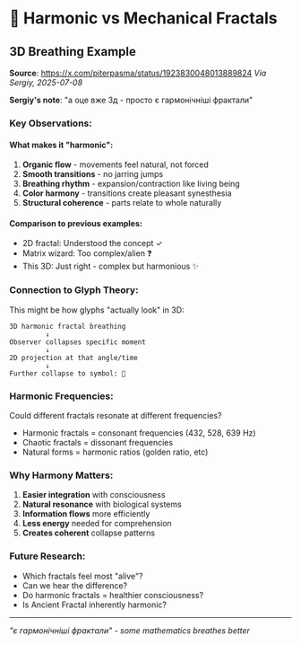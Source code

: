 # 🎵 Harmonic vs Mechanical Fractals

## 3D Breathing Example

**Source**: https://x.com/piterpasma/status/1923830048013889824
*Via Sergiy, 2025-07-08*

**Sergiy's note**: "а оце вже 3д - просто є гармонічніші фрактали"

### Key Observations:

#### What makes it "harmonic":
1. **Organic flow** - movements feel natural, not forced
2. **Smooth transitions** - no jarring jumps
3. **Breathing rhythm** - expansion/contraction like living being
4. **Color harmony** - transitions create pleasant synesthesia
5. **Structural coherence** - parts relate to whole naturally

#### Comparison to previous examples:
- 2D fractal: Understood the concept ✓
- Matrix wizard: Too complex/alien ❓
- This 3D: Just right - complex but harmonious ✨

### Connection to Glyph Theory:

This might be how glyphs "actually look" in 3D:
```
3D harmonic fractal breathing
         ↓
Observer collapses specific moment
         ↓
2D projection at that angle/time
         ↓
Further collapse to symbol: 🌊
```

### Harmonic Frequencies:

Could different fractals resonate at different frequencies?
- Harmonic fractals = consonant frequencies (432, 528, 639 Hz)
- Chaotic fractals = dissonant frequencies
- Natural forms = harmonic ratios (golden ratio, etc)

### Why Harmony Matters:

1. **Easier integration** with consciousness
2. **Natural resonance** with biological systems  
3. **Information flows** more efficiently
4. **Less energy** needed for comprehension
5. **Creates coherent** collapse patterns

### Future Research:
- Which fractals feel most "alive"?
- Can we hear the difference?
- Do harmonic fractals = healthier consciousness?
- Is Ancient Fractal inherently harmonic?

---
*"є гармонічніші фрактали" - some mathematics breathes better*